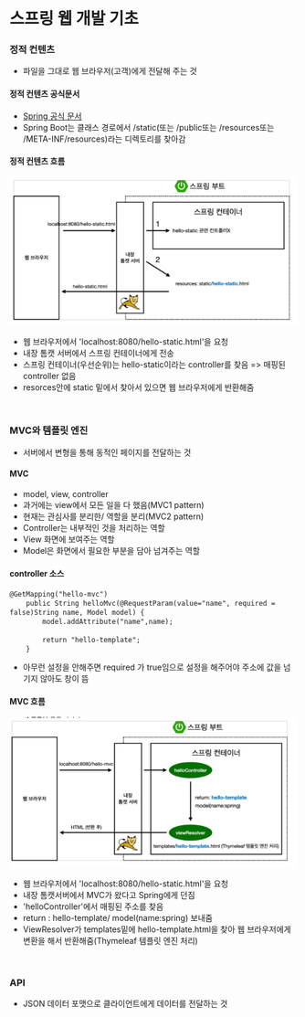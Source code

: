 # 스프링 웹 개발 기초

### 정적 컨텐츠
+ 파일을 그대로 웹 브라우저(고객)에게 전달해 주는 것

#### 정적 컨텐츠 공식문서
+ [Spring 공식 문서](https://docs.spring.io/spring-boot/docs/2.3.1.RELEASE/reference/html/spring-bootfeatures.html#boot-features-spring-mvc-static-content)
+ Spring Boot는 클래스 경로에서 /static(또는 /public또는 /resources또는 /META-INF/resources)라는 디렉토리를 찾아감

#### 정적 컨텐츠 흐름
![정적 컨텐츠](정적컨텐츠.PNG)
+ 웹 브라우저에서 'localhost:8080/hello-static.html'을 요청
+ 내장 톰캣 서버에서 스프링 컨테이너에게 전송
+ 스프링 컨테이너(우선순위)는 hello-static이라는 controller를 찾음 => 매핑된 controller 없음
+ resorces안에 static 밑에서 찾아서 있으면 웹 브라우저에게 반환해줌
<br/>


### MVC와 템플릿 엔진
+ 서버에서 변형을 통해 동적인 페이지를 전달하는 것

#### MVC
+ model, view, controller
+ 과거에는 view에서 모든 일을 다 했음(MVC1 pattern)
+ 현재는 관심사를 분리한/ 역할을 분리(MVC2 pattern)
+ Controller는 내부적인 것을 처리하는 역할
+ View 화면에 보여주는 역할
+ Model은 화면에서 필요한 부분을 담아 넘겨주는 역할

#### controller 소스
~~~
@GetMapping("hello-mvc")
	public String helloMvc(@RequestParam(value="name", required = false)String name, Model model) {
		model.addAttribute("name",name);
		
		return "hello-template";
	}
~~~
+ 아무런 설정을 안해주면 required 가 true임으로 설정을 해주어야 주소에 값을 넘기지 않아도 창이 뜸

#### MVC 흐름
![MVC](MVC.PNG)
+ 웹 브라우저에서 'localhost:8080/hello-static.html'을 요청
+ 내장 톰캣서버에서 MVC가 왔다고 Spring에게 던짐
+ 'helloController'에서 매핑된 주소를 찾음
+ return : hello-template/ model(name:spring) 보내줌
+ ViewResolver가 templates밑에 hello-template.html을 찾아 웹 브라우저에게 변환을 해서 반환해줌(Thymeleaf 템플릿 엔진 처리)
<br/>


### API
+ JSON 데이터 포맷으로 클라이언트에게 데이터를 전달하는 것